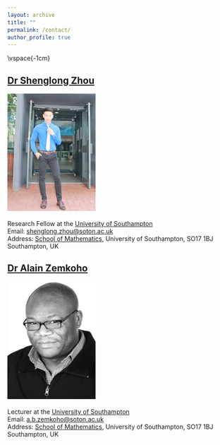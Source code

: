 ```yaml
---
layout: archive
title: ""   
permalink: /contact/
author_profile: true
---
```


\vspace{-1cm}

[Dr Shenglong Zhou](https://shenglongzhou.github.io) 
---
![Dr Shenglong Zhou](/images/slzhou.jpg) <br> <br> 
Research Fellow at the [University of Southampton](https://www.southampton.ac.uk/) <br> 
Email: shenglong.zhou@soton.ac.uk <br> 
Address: [School of Mathematics](https://www.southampton.ac.uk/maths), University of Southampton,  SO17 1BJ Southampton, UK <br> 

[Dr Alain Zemkoho](http://www.southampton.ac.uk/~abz1e14/)
---
![Dr Alain Zemkoho](/images/zem.png) <br> <br>
Lecturer at the [University of Southampton](https://www.southampton.ac.uk/) <br>
Email: a.b.zemkoho@soton.ac.uk <br>
Address: [School of Mathematics](https://www.southampton.ac.uk/maths),  University of Southampton, SO17 1BJ Southampton, UK <br> 
